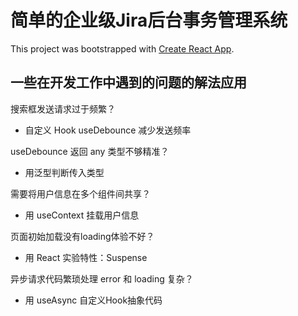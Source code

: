 # 简单的企业级Jira后台事务管理系统

This project was bootstrapped with [Create React App](https://github.com/facebook/create-react-app).

## 一些在开发工作中遇到的问题的解法应用

搜索框发送请求过于频繁？
- 自定义 Hook useDebounce 减少发送频率

useDebounce 返回 any 类型不够精准？
- 用泛型判断传入类型

需要将用户信息在多个组件间共享？
- 用 useContext 挂载用户信息
 
页面初始加载没有loading体验不好？
- 用 React 实验特性：Suspense
 
异步请求代码繁琐处理 error 和 loading 复杂？
- 用 useAsync 自定义Hook抽象代码




